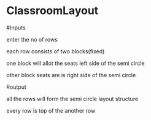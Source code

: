 # ClassroomLayout

#Inputs

enter the no of rows

each row consists of two blocks(fixed)

one block will allot the seats left side of the semi circle

other block seats are is right side of the semi circle

#output

all the rows will form the semi circle layout structure

every row is top of the another row
